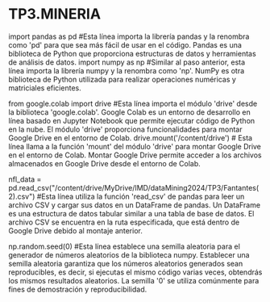 # TP3.MINERIA
import pandas as pd #Esta línea importa la librería pandas y la renombra como 'pd' para que sea más fácil de usar en el código. Pandas es una biblioteca de Python que proporciona estructuras de datos y herramientas de análisis de datos.
import numpy as np #Similar al paso anterior, esta línea importa la librería numpy y la renombra como 'np'. NumPy es otra biblioteca de Python utilizada para realizar operaciones numéricas y matriciales eficientes.

from google.colab import drive #Esta línea importa el módulo 'drive' desde la biblioteca 'google.colab'. Google Colab es un entorno de desarrollo en línea basado en Jupyter Notebook que permite ejecutar código de Python en la nube. El módulo 'drive' proporciona funcionalidades para montar Google Drive en el entorno de Colab.
drive.mount('/content/drive') # Esta línea llama a la función 'mount' del módulo 'drive' para montar Google Drive en el entorno de Colab. Montar Google Drive permite acceder a los archivos almacenados en Google Drive desde el entorno de Colab.

nfl_data = pd.read_csv("/content/drive/MyDrive/IMD/dataMining2024/TP3/Fantantes(2).csv") #Esta línea utiliza la función 'read_csv' de pandas para leer un archivo CSV y cargar sus datos en un DataFrame de pandas. Un DataFrame es una estructura de datos tabular similar a una tabla de base de datos. El archivo CSV se encuentra en la ruta especificada, que está dentro de Google Drive debido al montaje anterior.

np.random.seed(0) #Esta línea establece una semilla aleatoria para el generador de números aleatorios de la biblioteca numpy. Establecer una semilla aleatoria garantiza que los números aleatorios generados sean reproducibles, es decir, si ejecutas el mismo código varias veces, obtendrás los mismos resultados aleatorios. La semilla '0' se utiliza comúnmente para fines de demostración y reproducibilidad.
